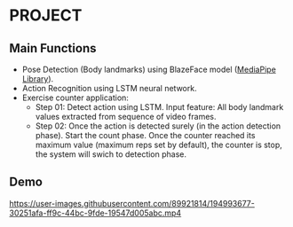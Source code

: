 # PROJECT

## Main Functions

- Pose Detection (Body landmarks) using BlazeFace model ([MediaPipe Library](https://google.github.io/mediapipe/)).
- Action Recognition using LSTM neural network.
- Exercise counter application:
  - Step 01: Detect action using LSTM. Input feature: All body landmark values extracted from sequence of video frames.
  - Step 02: Once the action is detected surely (in the action detection phase). Start the count phase. Once the counter reached its maximum value (maximum reps set by default), the counter is stop, the system will swich to detection phase.

## Demo
https://user-images.githubusercontent.com/89921814/194993677-30251afa-ff9c-44bc-9fde-19547d005abc.mp4
